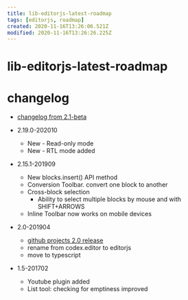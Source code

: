 ```yaml
---
title: lib-editorjs-latest-roadmap
tags: [editorjs, roadmap]
created: 2020-11-16T13:26:06.521Z
modified: 2020-11-16T13:26:26.225Z
---
```


# lib-editorjs-latest-roadmap

# changelog

- [changelog from 2.1-beta](https://github.com/codex-team/editor.js/blob/next/docs/CHANGELOG.md)

- 2.19.0-202010
  - New - Read-only mode
  - New - RTL mode added
- 2.15.1-201909
  - New blocks.insert() API method
  - Conversion Toolbar. convert one block to another
  - Cross-block selection 
    - Ability to select multiple blocks by mouse and with SHIFT+ARROWS
  - Inline Toolbar now works on mobile devices
- 2.0-201904
  - [github projects 2.0 release](https://github.com/codex-team/editor.js/projects/1)
  - rename from codex.editor to editorjs
  - move to typescript
- 1.5-201702
  - Youtube plugin added
  - List tool: checking for emptiness improved
